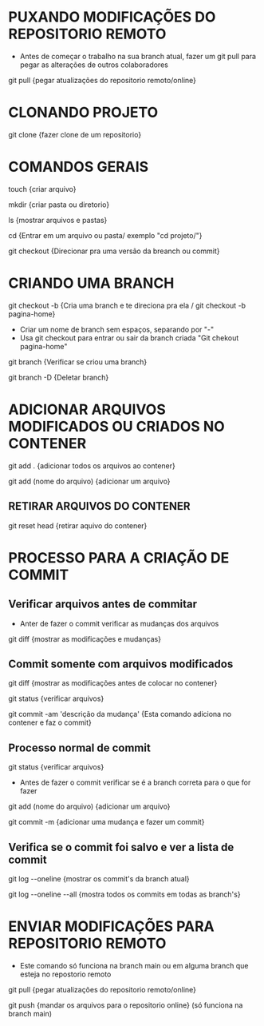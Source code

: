 # PUXANDO MODIFICAÇÕES DO REPOSITORIO REMOTO
- Antes de começar o trabalho na sua branch atual, fazer um git pull para pegar as alterações de outros colaboradores

git pull {pegar atualizações do repositorio remoto/online}

# CLONANDO PROJETO

git clone {fazer clone de um repositorio}

# COMANDOS GERAIS

touch {criar arquivo}

mkdir {criar pasta ou diretorio}

ls {mostrar arquivos e pastas}

cd {Entrar em um arquivo ou pasta/ exemplo "cd projeto/"}

git checkout {Direcionar pra uma versão da breanch ou commit}

# CRIANDO UMA BRANCH

git checkout -b {Cria uma branch e te direciona pra ela / git checkout -b pagina-home}
- Criar um nome de branch sem espaços, separando por "-"
- Usa git checkout para entrar ou sair da branch criada "Git chekout pagina-home"

git branch {Verificar se criou uma branch}

git branch -D {Deletar branch}

# ADICIONAR ARQUIVOS MODIFICADOS OU CRIADOS NO CONTENER

git add . {adicionar todos os arquivos ao contener}

git add (nome do arquivo) {adicionar um arquivo}

## RETIRAR ARQUIVOS DO CONTENER

git reset head {retirar aquivo do contener}

# PROCESSO PARA A CRIAÇÃO DE COMMIT
## Verificar arquivos antes de commitar
- Anter de fazer o commit verificar as mudanças dos arquivos 

git diff {mostrar as modificações e mudanças}

## Commit somente com arquivos modificados

git diff {mostrar as modificações antes de colocar no contener}

git status {verificar arquivos}

git commit -am 'descrição da mudança' {Esta comando adiciona no contener e faz o commit}

## Processo normal de commit

git status {verificar arquivos}
- Antes de fazer o commit verificar se é a branch correta para o que for fazer

git add (nome do arquivo) {adicionar um arquivo}

git commit -m {adicionar uma mudança e fazer um commit}

## Verifica se o commit foi salvo e ver a lista de commit

git log --oneline {mostrar os commit's da branch atual}

git log --oneline --all {mostra todos os commits em todas as branch's}

# ENVIAR MODIFICAÇÕES PARA REPOSITORIO REMOTO
- Este comando só funciona na branch main ou em alguma branch que esteja no repostorio remoto 

git pull {pegar atualizações do repositorio remoto/online}

git push {mandar os arquivos para o repositorio online} (só funciona na branch main)
